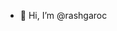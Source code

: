 - 👋 Hi, I’m @rashgaroc

<!---
rashgaroc/rashgaroc is a ✨ special ✨ repository because its `README.md` (this file) appears on your GitHub profile.
You can click the Preview link to take a look at your changes.
--->
